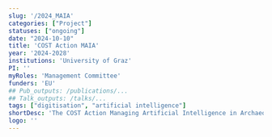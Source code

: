 ```yaml
---
slug: '/2024_MAIA'
categories: ["Project"]
statuses: ["ongoing"]
date: "2024-10-10"
title: 'COST Action MAIA'
year: '2024-2028'
institutions: 'University of Graz'
PI: ''
myRoles: 'Management Committee'
funders: 'EU'
## Pub_outputs: /publications/...
## Talk_outputs: /talks/...
tags: ["digitisation", "artificial intelligence"]
shortDesc: 'The COST Action Managing Artificial Intelligence in Archaeology (MAIA) will create a community of archaeologists, digital archaeologists and computer scientists who will work together to develop a shared understanding of AI applications in archaeology.'
logo: ''
---
```

